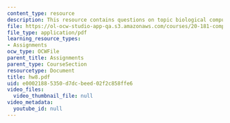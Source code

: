 ```yaml
---
content_type: resource
description: This resource contains questions on topic biological computation.
file: https://ol-ocw-studio-app-qa.s3.amazonaws.com/courses/20-181-computation-for-biological-engineers-fall-2006/e00021885350d7dcbeed02f2c858ffe6_hw8.pdf
file_type: application/pdf
learning_resource_types:
- Assignments
ocw_type: OCWFile
parent_title: Assignments
parent_type: CourseSection
resourcetype: Document
title: hw8.pdf
uid: e0002188-5350-d7dc-beed-02f2c858ffe6
video_files:
  video_thumbnail_file: null
video_metadata:
  youtube_id: null
---
```

